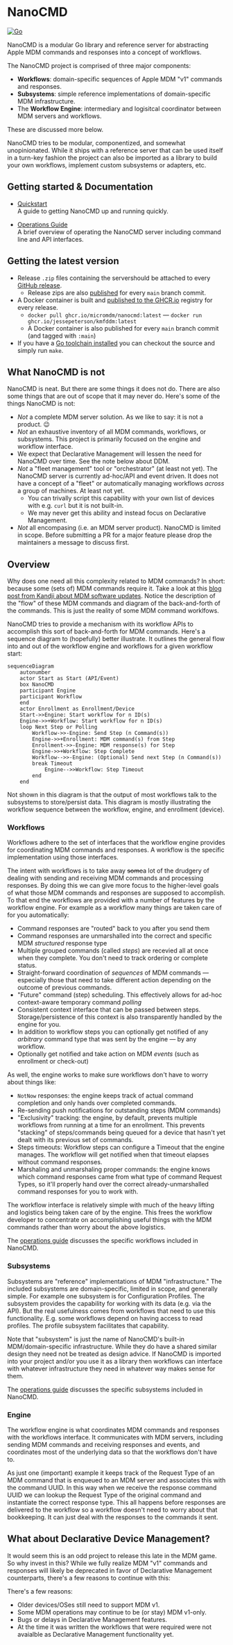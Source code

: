 # NanoCMD

[![Go](https://github.com/micromdm/nanocmd/workflows/Go/badge.svg)](https://github.com/micromdm/nanocmd/actions)

NanoCMD is a modular Go library and reference server for abstracting Apple MDM commands and responses into a concept of workflows.

The NanoCMD project is comprised of three major components:

* **Workflows**: domain-specific sequences of Apple MDM "v1" commands and responses.
* **Subsystems**: simple reference implementations of domain-specific MDM infrastructure.
* The **Workflow Engine**: intermediary and logisitcal coordinator between MDM servers and workflows.

These are discussed more below.

NanoCMD tries to be modular, componentized, and somewhat unopinionated. While it ships with a reference server that can be used itself in a turn-key fashion the project can also be imported as a library to build your own workflows, implement custom subsystems or adapters, etc.

## Getting started & Documentation

- [Quickstart](docs/quickstart.md)  
A guide to getting NanoCMD up and running quickly.

- [Operations Guide](docs/operations-guide.md)  
A brief overview of operating the NanoCMD server including command line and API interfaces.

## Getting the latest version

* Release `.zip` files containing the servershould be attached to every [GitHub release](https://github.com/micromdm/nanocmd/releases).
  * Release zips are also [published](https://github.com/micromdm/nanocmd/actions) for every `main` branch commit.
* A Docker container is built and [published to the GHCR.io](http://ghcr.io/micromdm/nanocmd) registry for every release.
  * `docker pull ghcr.io/micromdm/nanocmd:latest` — `docker run ghcr.io/jessepeterson/kmfddm:latest`
  * A Docker container is also published for every `main` branch commit (and tagged with `:main`)
* If you have a [Go toolchain installed](https://go.dev/doc/install) you can checkout the source and simply run `make`.

## What NanoCMD is not

NanoCMD is neat. But there are some things it does not do. There are also some things that are out of scope that it may never do. Here's some of the things NanoCMD is not:

* *Not* a complete MDM server solution. As we like to say: it is not a product. 😉
* *Not* an exhaustive inventory of all MDM commands, workflows, or subsystems. This project is primarily focused on the engine and workflow interface.
* We expect that Declarative Management will lessen the need for NanoCMD over time. See the note below about DDM.
* *Not* a "fleet management" tool or "orchestrator" (at least not yet). The NanoCMD server is currently ad-hoc/API and event driven. It does not have a concept of a "fleet" or automatically managing workflows _across_ a group of machines. At least not yet.
  * You can trivally script this capability with your own list of devices with e.g. `curl` but it is not built-in.
  * We may never get this ability and instead focus on Declarative Management.
* *Not* all encompasing (i.e. an MDM server product). NanoCMD is limited in scope. Before submitting a PR for a major feature please drop the maintainers a message to discuss first.

## Overview

Why does one need all this complexity related to MDM commands? In short: because some (sets of) MDM commands require it. Take a look at this [blog post from Kandji about MDM software updates](https://blog.kandji.io/managing-software-updates-mdm). Notice the description of the "flow" of these MDM commands and diagram of the back-and-forth of the commands. This is just the reality of some MDM command worklfows.

NanoCMD tries to provide a mechanism with its workflow APIs to accomplish this sort of back-and-forth for MDM commands. Here's a sequence diagram to (hopefully) better illustrate. It outlines the general flow into and out of the workflow engine and workflows for a given workflow start:

```mermaid
sequenceDiagram
    autonumber
    actor Start as Start (API/Event)
    box NanoCMD
    participant Engine
    participant Workflow
    end
    actor Enrollment as Enrollment/Device
    Start->>Engine: Start workflow for n ID(s)
    Engine->>+Workflow: Start workflow for n ID(s)
    loop Next Step or Polling
        Workflow->>-Engine: Send Step (n Command(s))
        Engine->>+Enrollment: MDM command(s) from Step
        Enrollment->>-Engine: MDM response(s) for Step
        Engine->>+Workflow: Step Complete
        Workflow-->>-Engine: (Optional) Send next Step (n Command(s))
        break Timeout
            Engine-->>Workflow: Step Timeout
        end
    end
```

Not shown in this diagram is that the output of most workflows talk to the subsystems to store/persist data. This diagram is mostly illustrating the workflow sequence between the workflow, engine, and enrollment (device).

### Workflows

Workflows adhere to the set of interfaces that the workflow engine provides for coordinating MDM commands and responses. A workflow is the specific implementation using those interfaces.

The intent with workflows is to take away ~~some~~a lot of the drudgery of dealing with sending and receiving MDM commands and processing responses. By doing this we can give more focus to the higher-level goals of what those MDM commands and responses are supposed to accomplish. To that end the workflows are provided with a number of features by the workflow engine. For example as a workflow many things are taken care of for you automatically:

* Command responses are "routed" back to you after you send them
* Command responses are unmarshalled into the correct and specific MDM *structured* response type
* Multiple grouped commands (called *steps*) are recevied all at once when they complete. You don't need to track ordering or complete status.
* Straight-forward coordination of *sequences* of MDM commands — especially those that need to take different action depending on the outcome of previous commands.
* "Future" command (step) scheduling. This effectively allows for ad-hoc context-aware temporary command *polling*
* Consistent context interface that can be passed between steps. Storage/persistence of this context is also transparently handled by the engine for you.
* In addition to workflow steps you can optionally get notified of any *arbitrary* command type that was sent by the engine — by any workflow.
* Optionally get notified and take action on MDM *events* (such as enrollment or check-out)

As well, the engine works to make sure workflows don't have to worry about things like:

* `NotNow` responses: the engine keeps track of actual command completion and only hands over completed commands.
* Re-sending push notifications for outstanding steps (MDM commands)
* "Exclusivity" tracking: the engine, by default, prevents multiple workflows from running at a time for an enrollment. This prevents "stacking" of steps/commands being queued for a device that hasn't yet dealt with its previous set of commands.
* Steps timeouts: Workflow steps can configure a Timeout that the engine manages. The workflow will get notified when that timeout elapses without command responses.
* Marshaling and unmarshaling proper commands: the engine knows which command responses came from what type of command Request Types, so it'll properly hand over the correct already-unmarshalled command responses for you to work with.

The workflow interface is relatively simple with much of the heavy lifting and logistics being taken care of by the engine. This frees the workflow developer to concentrate on accomplishing useful things with the MDM commands rather than worry about the above logistics.

The [operations guide](docs/operations-guide.md) discusses the specific workflows included in NanoCMD.

### Subsystems

Subsystems are "reference" implementations of MDM "infrastructure." The included subsystems are domain-specific, limited in scope, and generally simple. For example one subsystem is for Configuration Profiles. The subsystem provides the capability for working with its data (e.g. via the API). But the real usefulness comes from workflows that need to use this functionality. E.g. some workflows depend on having access to read profiles. The profile subsystem facilitates that capability.

Note that "subsystem" is just the name of NanoCMD's built-in MDM/domain-specific infrastructure. While they do have a shared similar design they need not be treated as design advice. If NanoCMD is imported into your project and/or you use it as a library then workflows can interface with whatever infrastructure they need in whatever way makes sense for them.

The [operations guide](docs/operations-guide.md) discusses the specific subsystems included in NanoCMD.

### Engine

The workflow engine is what coordinates MDM commands and responses with the workflows interface. It communicates with MDM servers, including sending MDM commands and receiving responses and events, and coordinates most of the underlying data so that the workflows don't have to.

As just one (important) example it keeps track of the Request Type of an MDM command that is enqueued to an MDM server and associates this with the command UUID. In this way when we receive the response command UUID we can lookup the Request Type of the original command and instantiate the correct response type. This all happens before responses are delivered to the workflow so a workflow doesn't need to worry about that bookkeeping. It can just deal with the responses to the commands it sent.

## What about Declarative Device Management?

It would seem this is an odd project to release this late in the MDM game. So why invest in this? While we fully realize MDM "v1" commands and responses will likely be deprecated in favor of Declarative Management counterparts, there's a few reasons to continue with this:

There's a few reasons:

* Older devices/OSes still need to support MDM v1.
* Some MDM operations may continue to be (or stay) MDM v1-only.
* Bugs or delays in Declarative Management features.
* At the time it was written the workflows that were required were not avaialble as Declarative Management functionality yet.
